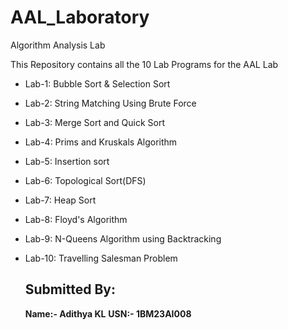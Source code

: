 # AAL_Laboratory
Algorithm Analysis Lab

This Repository contains all the 10 Lab Programs for the AAL Lab 

* Lab-1: Bubble Sort & Selection Sort
* Lab-2: String Matching Using Brute Force
* Lab-3: Merge Sort and Quick Sort
* Lab-4: Prims and Kruskals Algorithm
* Lab-5: Insertion sort
* Lab-6: Topological Sort(DFS)
* Lab-7: Heap Sort
* Lab-8: Floyd's Algorithm
* Lab-9: N-Queens Algorithm using Backtracking
* Lab-10: Travelling Salesman Problem

  ## Submitted By:
   **Name:- Adithya KL**
   **USN:- 1BM23AI008**
